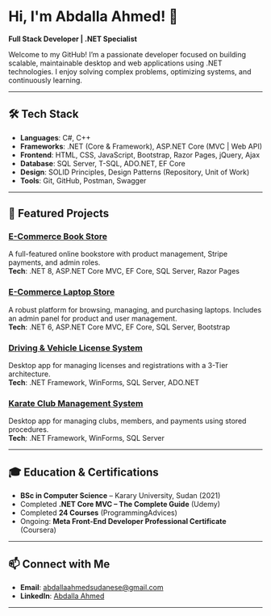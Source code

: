 # Hi, I'm Abdalla Ahmed! 👋  
**Full Stack Developer | .NET Specialist**

Welcome to my GitHub! I’m a passionate developer focused on building scalable, maintainable desktop and web applications using .NET technologies. I enjoy solving complex problems, optimizing systems, and continuously learning.

---

## 🛠️ Tech Stack  
- **Languages**: C#, C++
- **Frameworks**: .NET (Core & Framework), ASP.NET Core (MVC | Web API)  
- **Frontend**: HTML, CSS, JavaScript, Bootstrap, Razor Pages, jQuery, Ajax  
- **Database**: SQL Server, T-SQL, ADO.NET, EF Core  
- **Design**: SOLID Principles, Design Patterns (Repository, Unit of Work)  
- **Tools**: Git, GitHub, Postman, Swagger  

---

## 🌟 Featured Projects  

### [E-Commerce Book Store](https://github.com/abdallaahmedsd/e-commerce-bookstore)  
A full-featured online bookstore with product management, Stripe payments, and admin roles.  
**Tech**: .NET 8, ASP.NET Core MVC, EF Core, SQL Server, Razor Pages  

### [E-Commerce Laptop Store](https://github.com/abdallaahmedsd/lap-shop)  
A robust platform for browsing, managing, and purchasing laptops. Includes an admin panel for product and user management.  
**Tech**: .NET 6, ASP.NET Core MVC, EF Core, SQL Server, Bootstrap  

### [Driving & Vehicle License System](https://github.com/abdallaahmedsd/DVLD)  
Desktop app for managing licenses and registrations with a 3-Tier architecture.  
**Tech**: .NET Framework, WinForms, SQL Server, ADO.NET  

### [Karate Club Management System](https://github.com/abdallaahmedsd/Karate-Club-Management-System)  
Desktop app for managing clubs, members, and payments using stored procedures.  
**Tech**: .NET Framework, WinForms, SQL Server  

---

## 🎓 Education & Certifications  
- **BSc in Computer Science** – Karary University, Sudan (2021)  
- Completed **.NET Core MVC – The Complete Guide** (Udemy)
- Completed **24 Courses** (ProgrammingAdvices)  
- Ongoing: **Meta Front-End Developer Professional Certificate** (Coursera)  

---

## 📫 Connect with Me  
- **Email**: [abdallaahmedsudanese@gmail.com](mailto:abdallaahmedsudanese@gmail.com)  
- **LinkedIn**: [Abdalla Ahmed](https://www.linkedin.com/in/abdallaahmedsd/) 

---
